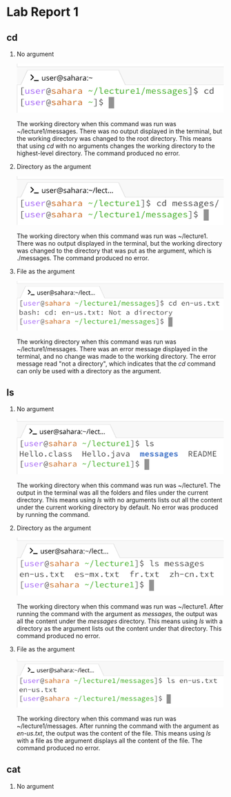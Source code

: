 # Lab Report 1

## cd

1. No argument
   
   ![Image](lab-report-1-images/cd_no_arg.png)

   The working directory when this command was run was ~/lecture1/messages. There was no output displayed in the terminal, but the working directory was changed to the root directory. This means that using *cd* with no arguments changes the working directory to the highest-level directory. The command produced no error.

2. Directory as the argument

   ![Image](lab-report-1-images/cd_directory.png)

   The working directory when this command was run was ~/lecture1. There was no output displayed in the terminal, but the working directory was changed to the directory that was put as the argument, which is ./messages. The command produced no error.
   
3. File as the argument

   ![Image](lab-report-1-images/cd_file.png)

   The working directory when this command was run was ~/lecture1/messages. There was an error message displayed in the terminal, and no change was made to the working directory. The error message read "not a directory", which indicates that the *cd* command can only be used with a directory as the argument.

## ls

1. No argument

   ![Image](lab-report-1-images/ls_no_arg.png)

   The working directory when this command was run was ~/lecture1. The output in the terminal was all the folders and files under the current directory. This means using *ls* with no arguments lists out all the content under the current working directory by default. No error was produced by running the command.

2. Directory as the argument

    ![Image](lab-report-1-images/ls_directory.png)

    The working directory when this command was run was ~/lecture1. After running the command with the argument as *messages*, the output was all the content under the *messages* directory. This means using *ls* with a directory as the argument lists out the content under that directory. This command produced no error.

3. File as the argument

    ![Image](lab-report-1-images/ls_file.png)

   The working directory when this command was run was ~/lecture1/messages. After running the command with the argument as *en-us.txt*, the output was the content of the file. This means using *ls* with a file as the argument displays all the content of the file. The command produced no error.

## cat

1. No argument

   
